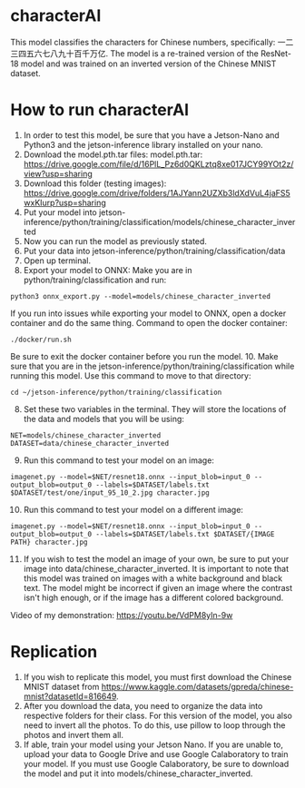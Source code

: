 # characterAI
This model classifies the characters for Chinese numbers, specifically: 一二三四五六七八九十百千万亿.
The model is a re-trained version of the ResNet-18 model and was trained on an inverted version of the Chinese MNIST dataset.

# How to run characterAI
1. In order to test this model, be sure that you have a Jetson-Nano and Python3 and the jetson-inference library installed on your nano.
2. Download the model.pth.tar files:
   model.pth.tar: https://drive.google.com/file/d/16PlL_Pz6d0QKLztq8xe017JCY99YOt2z/view?usp=sharing
3. Download this folder (testing images): https://drive.google.com/drive/folders/1AJYann2UZXb3ldXdVuL4jaFS5wxKIurp?usp=sharing
4. Put your model into jetson-inference/python/training/classification/models/chinese_character_inverted
5. Now you can run the model as previously stated.
7. Put your data into jetson-inference/python/training/classification/data
8. Open up terminal.
9. Export your model to ONNX:
   Make you are in python/training/classification and run:
```
python3 onnx_export.py --model=models/chinese_character_inverted
```
   If you run into issues while exporting your model to ONNX, open a docker container and do the same thing. Command to open the docker container:
   
```
./docker/run.sh
```

   Be sure to exit the docker container before you run the model.
10. Make sure that you are in the jetson-inference/python/training/classification while running this model. Use this command to move to that directory:
```
cd ~/jetson-inference/python/training/classification
```
8. Set these two variables in the terminal. They will store the locations of the data and models that you will be using:
```
NET=models/chinese_character_inverted
DATASET=data/chinese_character_inverted
```
9. Run this command to test your model on an image:
```
imagenet.py --model=$NET/resnet18.onnx --input_blob=input_0 --output_blob=output_0 --labels=$DATASET/labels.txt $DATASET/test/one/input_95_10_2.jpg character.jpg
```
10. Run this command to test your model on a different image:
```
imagenet.py --model=$NET/resnet18.onnx --input_blob=input_0 --output_blob=output_0 --labels=$DATASET/labels.txt $DATASET/{IMAGE PATH} character.jpg
```
11. If you wish to test the model an image of your own, be sure to put your image into data/chinese_character_inverted. It is important to note that this model was trained on images with a white background and black text. The model might be incorrect if given an image where the contrast isn't high enough, or if the image has a different colored background.

Video of my demonstration: https://youtu.be/VdPM8yIn-9w 

# Replication
1. If you wish to replicate this model, you must first download the Chinese MNIST dataset from https://www.kaggle.com/datasets/gpreda/chinese-mnist?datasetId=816649.
2. After you download the data, you need to organize the data into respective folders for their class.
      For this version of the model, you also need to invert all the photos.
      To do this, use pillow to loop through the photos and invert them all.
3. If able, train your model using your Jetson Nano. If you are unable to, upload your data to Google Drive and use Google Calaboratory to train your model.
   If you must use Google Calaboratory, be sure to download the model and put it into models/chinese_character_inverted.
